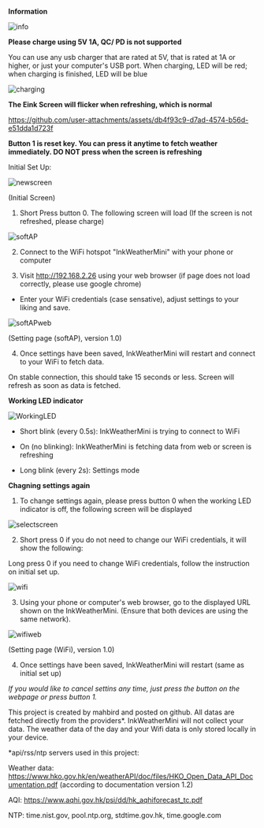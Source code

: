 **Information**


![info](Images/info.jpg)

**Please charge using 5V 1A, QC/ PD is not supported**

You can use any usb charger that are rated at 5V, that is rated at 1A or higher, or just your computer's USB port.
When charging, LED will be red; when charging is finished, LED will be blue

![charging](Images/charging.jpg)

**The Eink Screen will flicker when refreshing, which is normal**


https://github.com/user-attachments/assets/db4f93c9-d7ad-4574-b56d-e51dda1d723f


**Button 1 is reset key. You can press it anytime to fetch weather immediately. DO NOT press when the screen is refreshing**


Initial Set Up:

![newscreen](Images/newscreen.jpg)

(Initial Screen)

1. Short Press button 0. The following screen will load (If the screen is not refreshed, please charge)

![softAP](Images/softAP.jpg)


2. Connect to the WiFi hotspot "InkWeatherMini" with your phone or computer

3. Visit http://192.168.2.26 using your web browser (if page does not load correctly, please use google chrome)

- Enter your WiFi credentials (case sensative), adjust settings to your liking and save.



![softAPweb](Images/softAPweb_en.jpg)

(Setting page (softAP), version 1.0)



4. Once settings have been saved, InkWeatherMini will restart and connect to your WiFi to fetch data.

On stable connection, this should take 15 seconds or less. Screen will refresh as soon as data is fetched.


**Working LED indicator**

![WorkingLED](Images/workingLED.jpg)

- Short blink (every 0.5s): InkWeatherMini is trying to connect to WiFi

- On (no blinking): InkWeatherMini is fetching data from web or screen is refreshing

- Long blink (every 2s): Settings mode



**Chagning settings again**

1. To change settings again, please press button 0 when the working LED indicator is off, the following screen will be displayed

![selectscreen](Images/selectscreen.jpg)

2. Short press 0 if you do not need to change our WiFi credentials, it will show the following:

Long press 0 if you need to change WiFi credentials, follow the instruction on initial set up.

![wifi](Images/wifi.jpg)

3. Using your phone or computer's web browser, go to the displayed URL shown on the InkWeatherMini. (Ensure that both devices are using the same network). 

![wifiweb](Images/wifiweb_en.jpg)

(Setting page (WiFi), version 1.0)

4. Once settings have been saved, InkWeatherMini will restart (same as initial set up)

*If you would like to cancel settins any time, just press the button on the webpage or press button 1.*



This project is created by mahbird and posted on github. All datas are fetched directly from the providers*. InkWeatherMini will not collect your data. The weather data of the day and your Wifi data is only stored locally in your device.


*api/rss/ntp servers used in this project:

Weather data: https://www.hko.gov.hk/en/weatherAPI/doc/files/HKO_Open_Data_API_Documentation.pdf (according to documentation version 1.2)

AQI: https://www.aqhi.gov.hk/psi/dd/hk_aqhiforecast_tc.pdf

NTP: time.nist.gov, pool.ntp.org, stdtime.gov.hk, time.google.com
